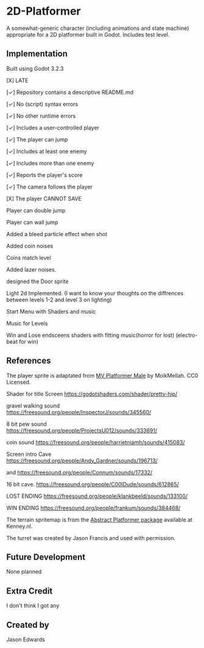 # 2D-Platformer

A somewhat-generic character (including animations and state machine) appropriate for a 2D platformer built in Godot. Includes test level.

## Implementation
Built using Godot 3.2.3

[X] LATE 

[✓] Repository contains a descriptive README.md

[✓] No (script) syntax errors

[✓] No other runtime errors

[✓] Includes a user-controlled player 

[✓] The player can jump

[✓] Includes at least one enemy

[✓] Includes more than one enemy

[✓] Reports the player's score

[✓] The camera follows the player

[X] The player CANNOT SAVE

Player can double jump

Player can wall jump

Added a bleed particle effect when shot 

Added coin noises

Coins match level

Added lazer noises.

designed the Door sprite

Light 2d Implemented. (I want to know your thoughts on the diffrences between levels 1-2 and level 3 on lighting)

Start Menu with Shaders and music

Music for Levels

Win and Lose endsceens shaders with fitting music(horror for lost) (electro-beat for win)

## References
The player sprite is adaptated from [MV Platformer Male](https://opengameart.org/content/mv-platformer-male-32x64) by MoikMellah. CC0 Licensed.

Shader for title Screen https://godotshaders.com/shader/pretty-hip/

gravel walking sound https://freesound.org/people/InspectorJ/sounds/345560/

8 bit pew sound https://freesound.org/people/ProjectsU012/sounds/333691/

coin sound https://freesound.org/people/harrietniamh/sounds/415083/

Screen intro Cave https://freesound.org/people/Andy_Gardner/sounds/196713/

and https://freesound.org/people/Connum/sounds/17332/

16 bit cave. https://freesound.org/people/C00lDude/sounds/612865/

LOST ENDING https://freesound.org/people/klankbeeld/sounds/133100/

WIN ENDING https://freesound.org/people/frankum/sounds/384468/

The terrain spritemap is from the [Abstract Platformer package](https://kenney.nl/assets/abstract-platformer) available at Kenney.nl.

The turret was created by Jason Francis and used with permission.

## Future Development
None planned 

## Extra Credit
I don't think I got any

## Created by 
Jason Edwards

